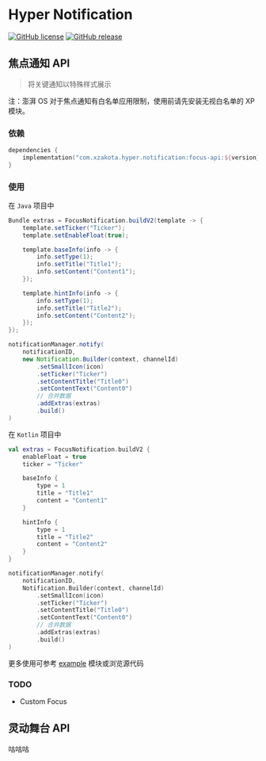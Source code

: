 # Hyper Notification
[![GitHub license](https://img.shields.io/github/license/xzakota/HyperNotification?color=blue)](https://github.com/xzakota/HyperNotification/blob/main/LICENSE)
[![GitHub release](https://img.shields.io/github/v/release/xzakota/HyperNotification?display_name=release&logo=github&color=green)](https://github.com/xzakota/HyperNotification/releases)


## 焦点通知 API
> 将关键通知以特殊样式展示

注：澎湃 OS 对于焦点通知有白名单应用限制，使用前请先安装无视白名单的 XP 模块。

### 依赖
```kotlin
dependencies {
    implementation("com.xzakota.hyper.notification:focus-api:${version}")
}
```

### 使用
在 `Java` 项目中
```java
Bundle extras = FocusNotification.buildV2(template -> {
    template.setTicker("Ticker");
    template.setEnableFloat(true);

    template.baseInfo(info -> {
        info.setType(1);
        info.setTitle("Title1");
        info.setContent("Content1");
    });

    template.hintInfo(info -> {
        info.setType(1);
        info.setTitle("Title2");
        info.setContent("Content2");
    });
});

notificationManager.notify(
    notificationID,
    new Notification.Builder(context, channelId)
        .setSmallIcon(icon)
        .setTicker("Ticker")
        .setContentTitle("Title0")
        .setContentText("Content0")
        // 合并数据
        .addExtras(extras)
        .build()
)
```

在 `Kotlin` 项目中
```kotlin
val extras = FocusNotification.buildV2 {
    enableFloat = true
    ticker = "Ticker"

    baseInfo {
        type = 1
        title = "Title1"
        content = "Content1"
    }

    hintInfo {
        type = 1
        title = "Title2"
        content = "Content2"
    }
}

notificationManager.notify(
    notificationID,
    Notification.Builder(context, channelId)
        .setSmallIcon(icon)
        .setTicker("Ticker")
        .setContentTitle("Title0")
        .setContentText("Content0")
        // 合并数据
        .addExtras(extras)
        .build()
)
```

更多使用可参考 [example](https://github.com/xzakota/HyperNotification/tree/main/example/src/main/kotlin/com/xzakota/hyper/notification/focus/example/ui/MainActivity.kt#L63) 模块或浏览源代码

### TODO
- Custom Focus

## 灵动舞台 API
咕咕咕
